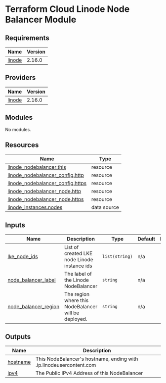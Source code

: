 # Terraform Cloud Linode Node Balancer Module

<!-- BEGIN_TF_DOCS -->
## Requirements

| Name | Version |
|------|---------|
| <a name="requirement_linode"></a> [linode](#requirement\_linode) | 2.16.0 |

## Providers

| Name | Version |
|------|---------|
| <a name="provider_linode"></a> [linode](#provider\_linode) | 2.16.0 |

## Modules

No modules.

## Resources

| Name | Type |
|------|------|
| [linode_nodebalancer.this](https://registry.terraform.io/providers/linode/linode/2.16.0/docs/resources/nodebalancer) | resource |
| [linode_nodebalancer_config.http](https://registry.terraform.io/providers/linode/linode/2.16.0/docs/resources/nodebalancer_config) | resource |
| [linode_nodebalancer_config.https](https://registry.terraform.io/providers/linode/linode/2.16.0/docs/resources/nodebalancer_config) | resource |
| [linode_nodebalancer_node.http](https://registry.terraform.io/providers/linode/linode/2.16.0/docs/resources/nodebalancer_node) | resource |
| [linode_nodebalancer_node.https](https://registry.terraform.io/providers/linode/linode/2.16.0/docs/resources/nodebalancer_node) | resource |
| [linode_instances.nodes](https://registry.terraform.io/providers/linode/linode/2.16.0/docs/data-sources/instances) | data source |

## Inputs

| Name | Description | Type | Default | Required |
|------|-------------|------|---------|:--------:|
| <a name="input_lke_node_ids"></a> [lke\_node\_ids](#input\_lke\_node\_ids) | List of created LKE node Linode instance ids | `list(string)` | n/a | yes |
| <a name="input_node_balancer_label"></a> [node\_balancer\_label](#input\_node\_balancer\_label) | The label of the Linode NodeBalancer | `string` | n/a | yes |
| <a name="input_node_balancer_region"></a> [node\_balancer\_region](#input\_node\_balancer\_region) | The region where this NodeBalancer will be deployed. | `string` | n/a | yes |

## Outputs

| Name | Description |
|------|-------------|
| <a name="output_hostname"></a> [hostname](#output\_hostname) | This NodeBalancer's hostname, ending with .ip.linodeusercontent.com |
| <a name="output_ipv4"></a> [ipv4](#output\_ipv4) | The Public IPv4 Address of this NodeBalancer |
<!-- END_TF_DOCS -->